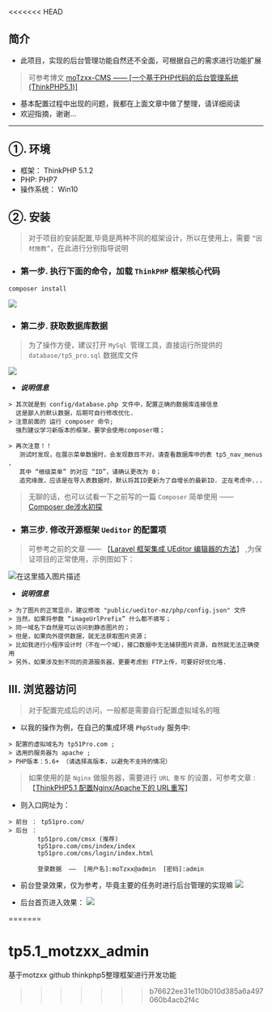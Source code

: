 <<<<<<< HEAD
## 简介

- 此项目，实现的后台管理功能自然还不全面，可根据自己的需求进行功能扩展
> 可参考博文  [moTzxx-CMS —— [一个基于PHP代码的后台管理系统(ThinkPHP5.1)]](http://blog.csdn.net/u011415782/article/details/79307673)
 
 - 基本配置过程中出现的问题，我都在上面文章中做了整理，请详细阅读
 - 欢迎指摘，谢谢...
-------------------------------------------------
## ①. 环境

- 框架： ThinkPHP 5.1.2
- PHP:  PHP7
- 操作系统： Win10

## ②. 安装

>对于项目的安装配置,毕竟是两种不同的框架设计，所以在使用上，需要 `“因材施教”`，在此进行分别指导说明

- ### 第一步. 执行下面的命令，加载 `ThinkPHP` 框架核心代码
```
composer install
```
![](https://img-blog.csdnimg.cn/20181126191857684.png?x-oss-process=image/watermark,type_ZmFuZ3poZW5naGVpdGk,shadow_10,text_aHR0cHM6Ly9ibG9nLmNzZG4ubmV0L3UwMTE0MTU3ODI=,size_16,color_FFFFFF,t_70)

- ### 第二步. 获取数据库数据

> 为了操作方便，建议打开 `MySql `管理工具，直接运行所提供的  `database/tp5_pro.sql`  数据库文件

![](https://img-blog.csdnimg.cn/2018112120255220.png?x-oss-process=image/watermark,type_ZmFuZ3poZW5naGVpdGk,shadow_10,text_aHR0cHM6Ly9ibG9nLmNzZG4ubmV0L3UwMTE0MTU3ODI=,size_16,color_FFFFFF,t_70)

- ***说明信息***
```
> 其次就是到 config/database.php 文件中，配置正确的数据库连接信息
  这是鄙人的默认数据，后期可自行修改优化.
> 注意前面的 运行 composer 命令;
  强烈建议学习新版本的框架，要学会使用composer哦；

> 再次注意！！
   测试时发现，在展示菜单数据时，会发现数目不对，请查看数据库中的表 tp5_nav_menus ，
   其中 “根级菜单” 的对应 “ID”，请确认更改为 0；
   追究缘故，应该是在导入表数据时，默认将其ID更新为了自增长的最新ID. 正在考虑中...
```
> 无聊的话，也可以试看一下之前写的一篇 `Composer` 简单使用 ——   [Composer de涉水初探](https://blog.csdn.net/u011415782/article/details/77198390)

- ### 第三步. 修改开源框架 `Ueditor` 的配置项

>  可参考之前的文章 —— 【[Laravel 框架集成 UEditor 编辑器的方法](http://blog.csdn.net/u011415782/article/details/78909750)】 ,为保证项目的正常使用，示例图如下：

![在这里插入图片描述](https://img-blog.csdnimg.cn/20181128122623711.png?x-oss-process=image/watermark,type_ZmFuZ3poZW5naGVpdGk,shadow_10,text_aHR0cHM6Ly9ibG9nLmNzZG4ubmV0L3UwMTE0MTU3ODI=,size_16,color_FFFFFF,t_70)

- ***说明信息***
```
> 为了图片的正常显示，建议修改 "public/ueditor-mz/php/config.json" 文件
> 当然，如果将参数 “imageUrlPrefix” 什么都不填写；
> 同一域名下自然是可以访问到静态图片的；
> 但是，如果向外提供数据，就无法获取图片资源；
> 比如我进行小程序设计时（不在一个域），接口数据中无法捕获图片资源，自然就无法正确使用
> 另外，如果涉及到不同的资源服务器，更要考虑到 FTP上传，可要好好优化咯.
```


## Ⅲ. 浏览器访问

> 对于配置完成后的访问，一般都是需要自行配置虚拟域名的哦

- 以我的操作为例，在自己的集成环境 `PhpStudy` 服务中:
```
> 配置的虚拟域名为 tp51Pro.com ;
> 选用的服务器为 apache ;
> PHP版本：5.6+ （请选择高版本，以避免不支持的情况）
```
> 如果使用的是 `Nginx` 做服务器，需要进行 `URL 重写` 的设置，可参考文章 :【[ThinkPHP5.1 配置Nginx/Apache下的 URL重写](https://blog.csdn.net/u011415782/article/details/84032671)】

-  则入口网址为：
```
> 前台 ： tp51pro.com/
> 后台 ：
	    tp51pro.com/cmsx (推荐)
	    tp51pro.com/cms/index/index
	    tp51pro.com/cms/login/index.html
	    
	    登录数据  ——  [用户名]:moTzxx@admin  [密码]:admin 
```

- 前台登录效果，仅为参考，毕竟主要的任务时进行后台管理的实现嘛
![](https://img-blog.csdnimg.cn/20181121203401368.png?x-oss-process=image/watermark,type_ZmFuZ3poZW5naGVpdGk,shadow_10,text_aHR0cHM6Ly9ibG9nLmNzZG4ubmV0L3UwMTE0MTU3ODI=,size_16,color_FFFFFF,t_70)

- 后台首页进入效果：
![](https://img-blog.csdnimg.cn/2018120319485061.png?x-oss-process=image/watermark,type_ZmFuZ3poZW5naGVpdGk,shadow_10,text_aHR0cHM6Ly9ibG9nLmNzZG4ubmV0L3UwMTE0MTU3ODI=,size_16,color_FFFFFF,t_70)

 
 
 
=======
# tp5.1_motzxx_admin
基于motzxx github thinkphp5整理框架进行开发功能
>>>>>>> b76622ee31e110b010d385a6a497060b4acb2f4c
